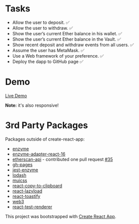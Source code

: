 # Tasks

- Allow the user to deposit. ✅
- Allow the user to withdraw. ✅
- Show the user’s current Ether balance in his wallet. ✅
- Show the user’s current Ether balance in the Vault. ✅
- Show recent deposit and withdraw events from all users. ✅
- Assume the user has MetaMask. ✅
- Use a Web framework of your preference. ✅
- Deploy the dapp to GitHub page ✅

# Demo

[Live Demo](https://noriega3.github.io/dapp-dashboard/)  

**Note:** it's also responsive!

# 3rd Party Packages

Packages outside of create-react-app:

- [enzyme](https://github.com/airbnb/enzyme)
- [enzyme-adapter-react-16](https://github.com/airbnb/enzyme)
- [etherscan-api](https://github.com/sebs/etherscan-api) - contributed one pull request [#35](https://github.com/sebs/etherscan-api/pull/35)
- [gh-pages](https://github.com/tschaub/gh-pages)
- [jest-enzyme](https://airbnb.io/enzyme/docs/guides/jest.html)
- [lodash](https://lodash.com/)
- [muicss](https://www.muicss.com/)
- [react-copy-to-clipboard](https://github.com/nkbt/react-copy-to-clipboard)
- [react-lazyload](https://github.com/jasonslyvia/react-lazyload)
- [react-toastify](https://github.com/fkhadra/react-toastify)
- [web3](https://web3js.readthedocs.io/en/1.0/getting-started.html)
- [react-test-renderer](https://github.com/facebook/react)

This project was bootstrapped with [Create React App](https://github.com/facebookincubator/create-react-app).
